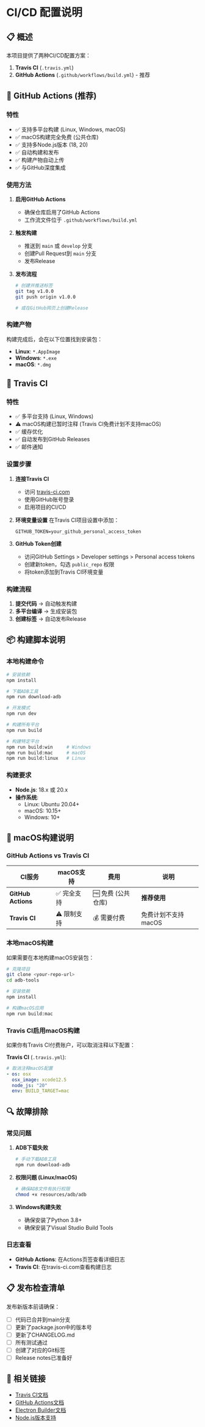 # CI/CD 配置说明

## 📋 概述

本项目提供了两种CI/CD配置方案：

1. **Travis CI** (`.travis.yml`)
2. **GitHub Actions** (`.github/workflows/build.yml`) - 推荐

## 🚀 GitHub Actions (推荐)

### 特性
- ✅ 支持多平台构建 (Linux, Windows, macOS)
- ✅ macOS构建完全免费 (公共仓库)
- ✅ 支持多Node.js版本 (18, 20)
- ✅ 自动构建和发布
- ✅ 构建产物自动上传
- ✅ 与GitHub深度集成

### 使用方法

1. **启用GitHub Actions**
   - 确保仓库启用了GitHub Actions
   - 工作流文件位于 `.github/workflows/build.yml`

2. **触发构建**
   - 推送到 `main` 或 `develop` 分支
   - 创建Pull Request到 `main` 分支
   - 发布Release

3. **发布流程**
   ```bash
   # 创建并推送标签
   git tag v1.0.0
   git push origin v1.0.0
   
   # 或在GitHub网页上创建Release
   ```

### 构建产物

构建完成后，会在以下位置找到安装包：
- **Linux**: `*.AppImage`
- **Windows**: `*.exe`
- **macOS**: `*.dmg`

## 🔧 Travis CI

### 特性
- ✅ 多平台支持 (Linux, Windows)
- ⚠️ macOS构建已暂时注释 (Travis CI免费计划不支持macOS)
- ✅ 缓存优化
- ✅ 自动发布到GitHub Releases
- ✅ 邮件通知

### 设置步骤

1. **连接Travis CI**
   - 访问 [travis-ci.com](https://travis-ci.com)
   - 使用GitHub账号登录
   - 启用项目的CI/CD

2. **环境变量设置**
   在Travis CI项目设置中添加：
   ```
   GITHUB_TOKEN=your_github_personal_access_token
   ```

3. **GitHub Token创建**
   - 访问GitHub Settings > Developer settings > Personal access tokens
   - 创建新token，勾选 `public_repo` 权限
   - 将token添加到Travis CI环境变量

### 构建流程

1. **提交代码** → 自动触发构建
2. **多平台编译** → 生成安装包
3. **创建标签** → 自动发布Release

## 📦 构建脚本说明

### 本地构建命令

```bash
# 安装依赖
npm install

# 下载ADB工具
npm run download-adb

# 开发模式
npm run dev

# 构建所有平台
npm run build

# 构建特定平台
npm run build:win     # Windows
npm run build:mac     # macOS
npm run build:linux   # Linux
```

### 构建要求

- **Node.js**: 18.x 或 20.x
- **操作系统**: 
  - Linux: Ubuntu 20.04+
  - macOS: 10.15+
  - Windows: 10+

## 🍎 macOS构建说明

### GitHub Actions vs Travis CI

| CI服务 | macOS支持 | 费用 | 说明 |
|--------|-----------|------|------|
| **GitHub Actions** | ✅ 完全支持 | 🆓 免费 (公共仓库) | **推荐使用** |
| **Travis CI** | ⚠️ 限制支持 | 💰 需要付费 | 免费计划不支持macOS |

### 本地macOS构建

如果需要在本地构建macOS安装包：

```bash
# 克隆项目
git clone <your-repo-url>
cd adb-tools

# 安装依赖
npm install

# 构建macOS应用
npm run build:mac
```

### Travis CI启用macOS构建

如果你有Travis CI付费账户，可以取消注释以下配置：

**Travis CI** (`.travis.yml`):
```yaml
# 取消注释macOS配置
- os: osx
  osx_image: xcode12.5
  node_js: "20"
  env: BUILD_TARGET=mac
```

## 🔍 故障排除

### 常见问题

1. **ADB下载失败**
   ```bash
   # 手动下载ADB工具
   npm run download-adb
   ```

2. **权限问题 (Linux/macOS)**
   ```bash
   # 确保ADB文件有执行权限
   chmod +x resources/adb/adb
   ```

3. **Windows构建失败**
   - 确保安装了Python 3.8+
   - 确保安装了Visual Studio Build Tools

### 日志查看

- **GitHub Actions**: 在Actions页签查看详细日志
- **Travis CI**: 在travis-ci.com查看构建日志

## 📋 发布检查清单

发布新版本前请确保：

- [ ] 代码已合并到main分支
- [ ] 更新了package.json中的版本号
- [ ] 更新了CHANGELOG.md
- [ ] 所有测试通过
- [ ] 创建了对应的Git标签
- [ ] Release notes已准备好

## 🔗 相关链接

- [Travis CI文档](https://docs.travis-ci.com/)
- [GitHub Actions文档](https://docs.github.com/en/actions)
- [Electron Builder文档](https://www.electron.build/)
- [Node.js版本支持](https://nodejs.org/en/about/releases/) 